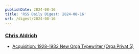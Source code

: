 ```yaml
---
publishDate: 2024-08-16
title: 'RSS Daily Digest: 2024-08-16'
url: /digest/2024-08-16
---
```


### [Chris Aldrich](https://boffosocko.com/)

  * [Acquisition: 1928-1933 New Orga Typewriter (Orga Privat 5)](https://boffosocko.com/2024/08/15/acquisition-1928-1933-new-orga-typewriter-orga-privat-5/)
  
